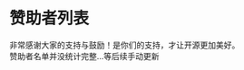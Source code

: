 # 赞助者列表

非常感谢大家的支持与鼓励！是你们的支持，才让开源更加美好。  
赞助者名单并没统计完整...等后续手动更新

<Payer />

<script setup>
import Payer from '../components/payer.vue'
</script>
